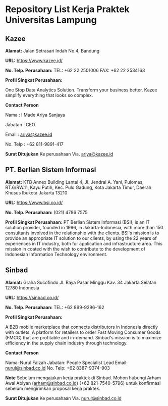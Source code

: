 # Repository List Kerja Praktek Universitas Lampung

## Kazee
**Alamat:**
Jalan Setrasari Indah No.4, Bandung

**URL:** https://www.kazee.id/

**No. Telp. Perusahaan:**
TEL: +62 22 2501006
FAX: +62 22 2534163

**Profil Singkat Perusahaan:**

One Stop Data Analytics Solution. Transform your business better. Kazee simplify everything that looks so complex.

**Contact Person**

Nama : I Made Ariya Sanjaya

Jabatan : CEO

Email : ariya@kazee.id

No. Telp : +62 811-9891-417

**Surat Ditujukan**
Ke perusahaan Via. ariya@kazee.id


## PT. Berlian Sistem Informasi
**Alamat:** 
KTB Annex Building Lantai 4, Jl. Jendral A. Yani, Pulomas, RT.6/RW.11, Kayu Putih, Kec. Pulo Gadung, Kota Jakarta Timur, Daerah Khusus Ibukota Jakarta 13210

**URL:**
https://www.bsi.co.id/

**No. Telp. Perusahaan:**
(021) 4786 7575

**Profil Singkat Perusahaan:**
PT Berlian Sistem Informasi (BSI), is an IT solution provider, founded in 1996, in Jakarta-Indonesia, with more than 150 consultants involved in the relationship with the clients.
BSI's mission is to provide an appropriate IT solution to our clients, by using the 22 years of experiences in IT industry, both for application and infrastructure area.
This mission in coated with the wish to contribute to the development of Indonesian Information Technology environment. 


## Sinbad
**Alamat:**
Graha Sucofindo Jl. Raya Pasar Minggu Kav. 34 Jakarta Selatan 12780 Indonesia

**URL:** https://sinbad.co.id/

**No. Telp. Perusahaan:**
TEL: +62 899-9296-162

**Profil Singkat Perusahaan:**

A B2B mobile marketplace that connects distributors in Indonesia directly with outlets. A platform for retailers to order Fast Moving Consumer Goods (FMCG) that are profitable and in-demand. Sinbad's mission is to maximize efficiency in the supply chain industry through technology.

**Contact Person**

Nama: Nurul Faizah
Jabatan: People Specialist Lead
Email: nurul@sinbad.co.id
No. Telp: +62 8387-9374-903

**Note**
Sebelum mengajukan kerja praktek di Sinbad. Mohon hubungi Arham Awal Abiyan (arham@sinbad.co.id) (+62 821-7540-5796) untuk konfirmasi sebelum mengirimkan proposal kerja praktek.

**Surat Ditujukan**
Ke perusahaan Via. nurul@sinbad.co.id
